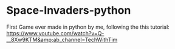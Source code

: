 # Space-Invaders-python
First Game ever made in python by me, following the this tutorial: https://www.youtube.com/watch?v=Q-__8Xw9KTM&amp;ab_channel=TechWithTim

